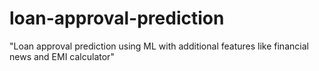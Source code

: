 # loan-approval-prediction
"Loan approval prediction using ML with additional features like financial news and EMI calculator"
